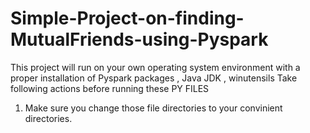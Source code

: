 # Simple-Project-on-finding-MutualFriends-using-Pyspark
This project will run on your own operating system environment with a proper installation of Pyspark packages , Java JDK , winutensils
Take following actions before running these PY FILES
 
1. Make sure you change those file directories to your convinient directories.
[^2]: Be proper with the modules and packages.
.
what you will learn from this project
*How to create the session of spark
*Using of RDD's
*Running SQL command lines 
*Some action keys like ReduceBy() , collect() 
.
I suggest you to run these spark code snippets in "UBUNTU" and use virtual box to swap your windows operating system to UBUNTU(of linux terminal)
.
You might get any unnexpected errors while running the code , if you are stuck with any such problems drop me a mail prajwalmh6111@gmail.com(i'll try my level best to make you understand the code part and help with your error).
